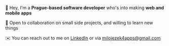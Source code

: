 👋 Hey, I'm a **Prague-based software developer** who's into making **web and mobile apps**

🤝 Open to collaboration on small side projects, and willing to learn new things

✉️ You can reach out to me on [LinkedIn](https://www.linkedin.com/in/miloslav-jezek/) or via milojezek4apps@gmail.com





<!---
milojezek/milojezek is a ✨ special ✨ repository because its `README.md` (this file) appears on your GitHub profile.
You can click the Preview link to take a look at your changes.
--->

